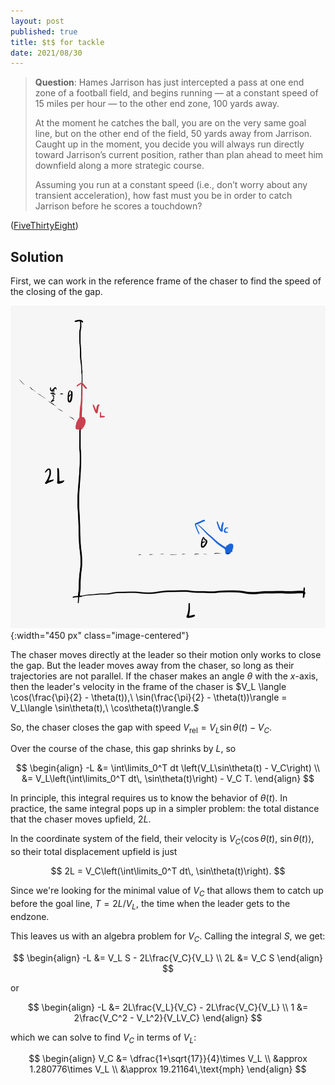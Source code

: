 ```yaml
---
layout: post
published: true
title: $t$ for tackle
date: 2021/08/30
---
```


>**Question**: Hames Jarrison has just intercepted a pass at one end zone of a football field, and begins running — at a constant speed of $15$ miles per hour — to the other end zone, $100$ yards away.
>
>At the moment he catches the ball, you are on the very same goal line, but on the other end of the field, $50$ yards away from Jarrison. Caught up in the moment, you decide you will always run directly toward Jarrison’s current position, rather than plan ahead to meet him downfield along a more strategic course.
>
>Assuming you run at a constant speed (i.e., don’t worry about any transient acceleration), how fast must you be in order to catch Jarrison before he scores a touchdown?

<!--more-->

([FiveThirtyEight](https://fivethirtyeight.com/features/can-you-draft-a-riddler-fantasy-football-dream-team/))

## Solution

First, we can work in the reference frame of the chaser to find the speed of the closing of the gap.

![](/img/2021-08-30-chase-diagram.png){:width="450 px" class="image-centered"}

The chaser moves directly at the leader so their motion only works to close the gap. But the leader moves away from the chaser, so long as their trajectories are not parallel. If the chaser makes an angle $\theta$ with the $x$-axis, then the leader's velocity in the frame of the chaser is $V_L \langle \cos(\frac{\pi}{2} - \theta(t)),\ \sin(\frac{\pi}{2} - \theta(t))\rangle = V_L\langle \sin\theta(t),\ \cos\theta(t)\rangle.$ 

So, the chaser closes the gap with speed $V_\text{rel} = V_L\sin\theta(t) - V_C.$

Over the course of the chase, this gap shrinks by $L,$ so

$$
\begin{align}
-L &= \int\limits_0^T dt \left(V_L\sin\theta(t) - V_C\right) \\
&= V_L\left(\int\limits_0^T dt\, \sin\theta(t)\right) - V_C T.
\end{align}
$$

In principle, this integral requires us to know the behavior of $\theta(t).$ In practice, the same integral pops up in a simpler problem: the total distance that the chaser moves upfield, $2L.$ 

In the coordinate system of the field, their velocity is $V_C\langle \cos\theta(t),\ \sin\theta(t)\rangle,$ so their total displacement upfield is just

$$
2L = V_C\left(\int\limits_0^T dt\, \sin\theta(t)\right).
$$

Since we're looking for the minimal value of $V_C$ that allows them to catch up before the goal line, $T = 2L/V_L,$ the time when the leader gets to the endzone.

This leaves us with an algebra problem for $V_C$. Calling the integral $S,$ we get:

$$
\begin{align}
-L &=  V_L S - 2L\frac{V_C}{V_L} \\
2L &= V_C S
\end{align}
$$

or

$$
\begin{align}
-L &= 2L\frac{V_L}{V_C} - 2L\frac{V_C}{V_L} \\
1 &= 2\frac{V_C^2 - V_L^2}{V_LV_C}
\end{align}
$$

which we can solve to find $V_C$ in terms of $V_L$:

$$
\begin{align}
V_C &= \dfrac{1+\sqrt{17}}{4}\times V_L \\
&approx 1.280776\times V_L \\
&\approx 19.21164\,\text{mph}
\end{align}
$$

<br>
